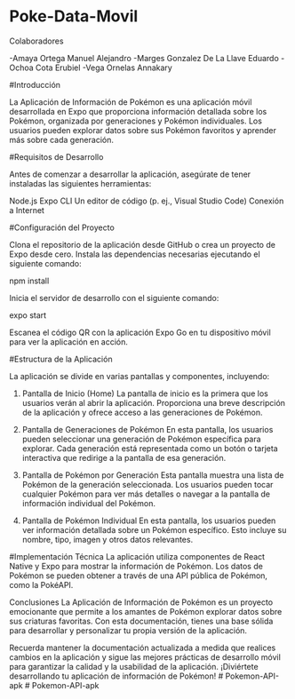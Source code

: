 # Poke-Data-Movil

Colaboradores

-Amaya Ortega Manuel Alejandro
-Marges Gonzalez De La Llave Eduardo
-Ochoa Cota Erubiel
-Vega Ornelas Annakary

#Introducción

La Aplicación de Información de Pokémon es una aplicación móvil desarrollada en Expo que proporciona información detallada sobre los Pokémon, organizada por generaciones y Pokémon individuales. Los usuarios pueden explorar datos sobre sus Pokémon favoritos y aprender más sobre cada generación.

#Requisitos de Desarrollo

Antes de comenzar a desarrollar la aplicación, asegúrate de tener instaladas las siguientes herramientas:

Node.js
Expo CLI
Un editor de código (p. ej., Visual Studio Code)
Conexión a Internet

#Configuración del Proyecto

Clona el repositorio de la aplicación desde GitHub o crea un proyecto de Expo desde cero.
Instala las dependencias necesarias ejecutando el siguiente comando:

npm install

Inicia el servidor de desarrollo con el siguiente comando:

expo start

Escanea el código QR con la aplicación Expo Go en tu dispositivo móvil para ver la aplicación en acción.

#Estructura de la Aplicación

La aplicación se divide en varias pantallas y componentes, incluyendo:

1. Pantalla de Inicio (Home)
La pantalla de inicio es la primera que los usuarios verán al abrir la aplicación. Proporciona una breve descripción de la aplicación y ofrece acceso a las generaciones de Pokémon.

2. Pantalla de Generaciones de Pokémon
En esta pantalla, los usuarios pueden seleccionar una generación de Pokémon específica para explorar. Cada generación está representada como un botón o tarjeta interactiva que redirige a la pantalla de esa generación.

3. Pantalla de Pokémon por Generación
Esta pantalla muestra una lista de Pokémon de la generación seleccionada. Los usuarios pueden tocar cualquier Pokémon para ver más detalles o navegar a la pantalla de información individual del Pokémon.

4. Pantalla de Pokémon Individual
En esta pantalla, los usuarios pueden ver información detallada sobre un Pokémon específico. Esto incluye su nombre, tipo, imagen y otros datos relevantes.

#Implementación Técnica
La aplicación utiliza componentes de React Native y Expo para mostrar la información de Pokémon. Los datos de Pokémon se pueden obtener a través de una API pública de Pokémon, como la PokéAPI.

Conclusiones
La Aplicación de Información de Pokémon es un proyecto emocionante que permite a los amantes de Pokémon explorar datos sobre sus criaturas favoritas. Con esta documentación, tienes una base sólida para desarrollar y personalizar tu propia versión de la aplicación.

Recuerda mantener la documentación actualizada a medida que realices cambios en la aplicación y sigue las mejores prácticas de desarrollo móvil para garantizar la calidad y la usabilidad de la aplicación. ¡Diviértete desarrollando tu aplicación de información de Pokémon!
#   P o k e m o n - A P I - a p k  
 #   P o k e m o n - A P I - a p k  
 
